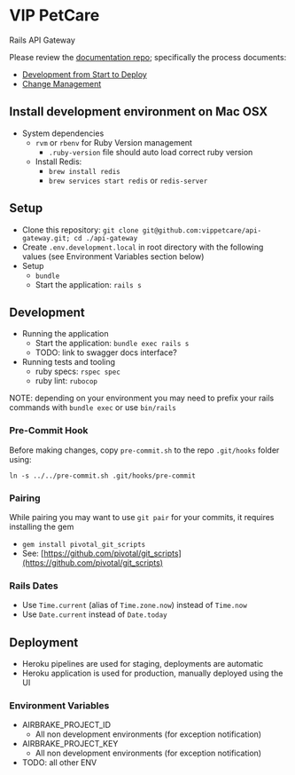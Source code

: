 # VIP PetCare

Rails API Gateway

Please review the [documentation repo](https://github.com/vippetcare/docs); specifically the process documents:
- [Development from Start to Deploy](https://github.com/vippetcare/docs/blob/master/process/development-from-start-to-deploy.md)
- [Change Management](https://github.com/vippetcare/docs/blob/master/process/change-management.md)

## Install development environment on Mac OSX

- System dependencies
  - `rvm` or `rbenv` for Ruby Version management
    - `.ruby-version` file should auto load correct ruby version
  - Install Redis:
    - `brew install redis`
    - `brew services start redis` or `redis-server`

## Setup

- Clone this repository: `git clone git@github.com:vippetcare/api-gateway.git; cd ./api-gateway`
- Create `.env.development.local` in root directory with the following values (see Environment Variables section below)
- Setup
  - `bundle`
  - Start the application: `rails s`

## Development

- Running the application
  - Start the application: `bundle exec rails s`
  - TODO: link to swagger docs interface?
- Running tests and tooling
  - ruby specs: `rspec spec`
  - ruby lint: `rubocop`

NOTE: depending on your environment you may need to prefix your rails commands with `bundle exec` or use `bin/rails`

### Pre-Commit Hook
Before making changes, copy `pre-commit.sh` to the repo `.git/hooks` folder using:
```
ln -s ../../pre-commit.sh .git/hooks/pre-commit
```

### Pairing

While pairing you may want to use `git pair` for your commits, it requires installing the gem
- `gem install pivotal_git_scripts`
- See: [https://github.com/pivotal/git_scripts](https://github.com/pivotal/git_scripts)

### Rails Dates

- Use `Time.current` (alias of `Time.zone.now`) instead of `Time.now`
- Use `Date.current` instead of `Date.today`

## Deployment

- Heroku pipelines are used for staging, deployments are automatic
- Heroku application is used for production, manually deployed using the UI

### Environment Variables

- AIRBRAKE_PROJECT_ID
  - All non development environments (for exception notification)
- AIRBRAKE_PROJECT_KEY
  - All non development environments (for exception notification)
- TODO: all other ENV
